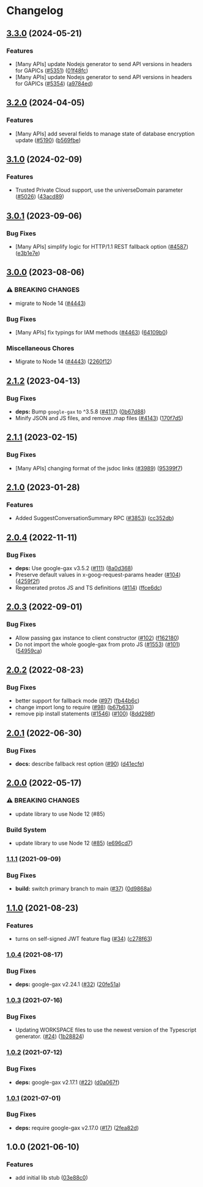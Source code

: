 # Changelog

## [3.3.0](https://github.com/googleapis/google-cloud-node/compare/private-catalog-v3.2.0...private-catalog-v3.3.0) (2024-05-21)


### Features

* [Many APIs] update Nodejs generator to send API versions in headers for GAPICs ([#5351](https://github.com/googleapis/google-cloud-node/issues/5351)) ([01f48fc](https://github.com/googleapis/google-cloud-node/commit/01f48fce63ec4ddf801d59ee2b8c0db9f6fb8372))
* [Many APIs] update Nodejs generator to send API versions in headers for GAPICs ([#5354](https://github.com/googleapis/google-cloud-node/issues/5354)) ([a9784ed](https://github.com/googleapis/google-cloud-node/commit/a9784ed3db6ee96d171762308bbbcd57390b6866))

## [3.2.0](https://github.com/googleapis/google-cloud-node/compare/private-catalog-v3.1.0...private-catalog-v3.2.0) (2024-04-05)


### Features

* [Many APIs] add several fields to manage state of database encryption update ([#5190](https://github.com/googleapis/google-cloud-node/issues/5190)) ([b569fbe](https://github.com/googleapis/google-cloud-node/commit/b569fbe1472d0fd71c1bfb58d0b1661814ac5727))

## [3.1.0](https://github.com/googleapis/google-cloud-node/compare/private-catalog-v3.0.1...private-catalog-v3.1.0) (2024-02-09)


### Features

* Trusted Private Cloud support, use the universeDomain parameter  ([#5026](https://github.com/googleapis/google-cloud-node/issues/5026)) ([43acd89](https://github.com/googleapis/google-cloud-node/commit/43acd893e6c428f219d62f0c4264e4db78b99f99))

## [3.0.1](https://github.com/googleapis/google-cloud-node/compare/private-catalog-v3.0.0...private-catalog-v3.0.1) (2023-09-06)


### Bug Fixes

* [Many APIs] simplify logic for HTTP/1.1 REST fallback option ([#4587](https://github.com/googleapis/google-cloud-node/issues/4587)) ([e3b1e7e](https://github.com/googleapis/google-cloud-node/commit/e3b1e7e46d666abb4df28c3cd69e97c08b88445a))

## [3.0.0](https://github.com/googleapis/google-cloud-node/compare/private-catalog-v2.1.2...private-catalog-v3.0.0) (2023-08-06)


### ⚠ BREAKING CHANGES

* migrate to Node 14 ([#4443](https://github.com/googleapis/google-cloud-node/issues/4443))

### Bug Fixes

* [Many APIs] fix typings for IAM methods ([#4463](https://github.com/googleapis/google-cloud-node/issues/4463)) ([64109b0](https://github.com/googleapis/google-cloud-node/commit/64109b007521c418cefe09c18a92cc6eaef0932c))


### Miscellaneous Chores

* Migrate to Node 14 ([#4443](https://github.com/googleapis/google-cloud-node/issues/4443)) ([2260f12](https://github.com/googleapis/google-cloud-node/commit/2260f12543d171bda95345e53475f5f0fdc45770))

## [2.1.2](https://github.com/googleapis/google-cloud-node/compare/private-catalog-v2.1.1...private-catalog-v2.1.2) (2023-04-13)


### Bug Fixes

* **deps:** Bump `google-gax` to ^3.5.8 ([#4117](https://github.com/googleapis/google-cloud-node/issues/4117)) ([0b67d88](https://github.com/googleapis/google-cloud-node/commit/0b67d883963643ce1b4f6d2ccd3e8d37adf6e029))
* Minify JSON and JS files, and remove .map files ([#4143](https://github.com/googleapis/google-cloud-node/issues/4143)) ([170f7d5](https://github.com/googleapis/google-cloud-node/commit/170f7d57b8fd344d182a8e758867b8124722eebc))

## [2.1.1](https://github.com/googleapis/google-cloud-node/compare/private-catalog-v2.1.0...private-catalog-v2.1.1) (2023-02-15)


### Bug Fixes

* [Many APIs] changing format of the jsdoc links ([#3989](https://github.com/googleapis/google-cloud-node/issues/3989)) ([95399f7](https://github.com/googleapis/google-cloud-node/commit/95399f731547b06cde5ed0914d89c59fdc9fd968))

## [2.1.0](https://github.com/googleapis/google-cloud-node/compare/private-catalog-v2.0.4...private-catalog-v2.1.0) (2023-01-28)


### Features

* Added SuggestConversationSummary RPC ([#3853](https://github.com/googleapis/google-cloud-node/issues/3853)) ([cc352db](https://github.com/googleapis/google-cloud-node/commit/cc352db97f3bd8925bf1a7631a0ae64ff976fa4e))

## [2.0.4](https://github.com/googleapis/nodejs-private-catalog/compare/v2.0.3...v2.0.4) (2022-11-11)


### Bug Fixes

* **deps:** Use google-gax v3.5.2 ([#111](https://github.com/googleapis/nodejs-private-catalog/issues/111)) ([8a0d368](https://github.com/googleapis/nodejs-private-catalog/commit/8a0d368277802a788989c270ad400117010c0855))
* Preserve default values in x-goog-request-params header ([#104](https://github.com/googleapis/nodejs-private-catalog/issues/104)) ([4259f2f](https://github.com/googleapis/nodejs-private-catalog/commit/4259f2f26191b70e98cab9b2a75bef793ce3d7da))
* Regenerated protos JS and TS definitions ([#114](https://github.com/googleapis/nodejs-private-catalog/issues/114)) ([ffce6dc](https://github.com/googleapis/nodejs-private-catalog/commit/ffce6dc1534a49c2ae7354f32c28d03b90cd69d7))

## [2.0.3](https://github.com/googleapis/nodejs-private-catalog/compare/v2.0.2...v2.0.3) (2022-09-01)


### Bug Fixes

* Allow passing gax instance to client constructor ([#102](https://github.com/googleapis/nodejs-private-catalog/issues/102)) ([f162180](https://github.com/googleapis/nodejs-private-catalog/commit/f1621809c2773b4df97efe5d8ade8208ac8f95b4))
* Do not import the whole google-gax from proto JS ([#1553](https://github.com/googleapis/nodejs-private-catalog/issues/1553)) ([#101](https://github.com/googleapis/nodejs-private-catalog/issues/101)) ([54959ca](https://github.com/googleapis/nodejs-private-catalog/commit/54959cae8e8743c2bed567bacb9a36d0645c99ba))

## [2.0.2](https://github.com/googleapis/nodejs-private-catalog/compare/v2.0.1...v2.0.2) (2022-08-23)


### Bug Fixes

* better support for fallback mode ([#97](https://github.com/googleapis/nodejs-private-catalog/issues/97)) ([fb44b6c](https://github.com/googleapis/nodejs-private-catalog/commit/fb44b6c08f068ae0b0b240ecf5834483a17d653a))
* change import long to require ([#98](https://github.com/googleapis/nodejs-private-catalog/issues/98)) ([b67b633](https://github.com/googleapis/nodejs-private-catalog/commit/b67b63324e8a6f3bd5e36f403cbc92710576957e))
* remove pip install statements ([#1546](https://github.com/googleapis/nodejs-private-catalog/issues/1546)) ([#100](https://github.com/googleapis/nodejs-private-catalog/issues/100)) ([8dd298f](https://github.com/googleapis/nodejs-private-catalog/commit/8dd298f04e1d272697421c03a7c2a53942dd673b))

## [2.0.1](https://github.com/googleapis/nodejs-private-catalog/compare/v2.0.0...v2.0.1) (2022-06-30)


### Bug Fixes

* **docs:** describe fallback rest option ([#90](https://github.com/googleapis/nodejs-private-catalog/issues/90)) ([d41ecfe](https://github.com/googleapis/nodejs-private-catalog/commit/d41ecfecc4164cf023de6bddd09e07b4751eb07f))

## [2.0.0](https://github.com/googleapis/nodejs-private-catalog/compare/v1.1.1...v2.0.0) (2022-05-17)


### ⚠ BREAKING CHANGES

* update library to use Node 12 (#85)

### Build System

* update library to use Node 12 ([#85](https://github.com/googleapis/nodejs-private-catalog/issues/85)) ([e696cd7](https://github.com/googleapis/nodejs-private-catalog/commit/e696cd7c16ce8a80822e1f85cd35c2b072ea8d80))

### [1.1.1](https://www.github.com/googleapis/nodejs-private-catalog/compare/v1.1.0...v1.1.1) (2021-09-09)


### Bug Fixes

* **build:** switch primary branch to main ([#37](https://www.github.com/googleapis/nodejs-private-catalog/issues/37)) ([0d9868a](https://www.github.com/googleapis/nodejs-private-catalog/commit/0d9868aae4968603b418474f5154020225149a1c))

## [1.1.0](https://www.github.com/googleapis/nodejs-private-catalog/compare/v1.0.4...v1.1.0) (2021-08-23)


### Features

* turns on self-signed JWT feature flag ([#34](https://www.github.com/googleapis/nodejs-private-catalog/issues/34)) ([c278f63](https://www.github.com/googleapis/nodejs-private-catalog/commit/c278f635190b42687871e846193eb7b77df3e69f))

### [1.0.4](https://www.github.com/googleapis/nodejs-private-catalog/compare/v1.0.3...v1.0.4) (2021-08-17)


### Bug Fixes

* **deps:** google-gax v2.24.1 ([#32](https://www.github.com/googleapis/nodejs-private-catalog/issues/32)) ([20fe51a](https://www.github.com/googleapis/nodejs-private-catalog/commit/20fe51a9f2f588c744847905954cd16cc0e4a2bc))

### [1.0.3](https://www.github.com/googleapis/nodejs-private-catalog/compare/v1.0.2...v1.0.3) (2021-07-16)


### Bug Fixes

* Updating WORKSPACE files to use the newest version of the Typescript generator. ([#24](https://www.github.com/googleapis/nodejs-private-catalog/issues/24)) ([1b28824](https://www.github.com/googleapis/nodejs-private-catalog/commit/1b288240c644adadb8b6b330353875d08221e965))

### [1.0.2](https://www.github.com/googleapis/nodejs-private-catalog/compare/v1.0.1...v1.0.2) (2021-07-12)


### Bug Fixes

* **deps:** google-gax v2.17.1 ([#22](https://www.github.com/googleapis/nodejs-private-catalog/issues/22)) ([d0a067f](https://www.github.com/googleapis/nodejs-private-catalog/commit/d0a067f7d480b959f741130b1e5965d57d922507))

### [1.0.1](https://www.github.com/googleapis/nodejs-private-catalog/compare/v1.0.0...v1.0.1) (2021-07-01)


### Bug Fixes

* **deps:** require google-gax v2.17.0 ([#17](https://www.github.com/googleapis/nodejs-private-catalog/issues/17)) ([2fea82d](https://www.github.com/googleapis/nodejs-private-catalog/commit/2fea82d58484c8786da3121dfb2c252787d01a99))

## 1.0.0 (2021-06-10)


### Features

* add initial lib stub ([03e88c0](https://www.github.com/googleapis/nodejs-private-catalog/commit/03e88c03ecd68f6b269efbe56cfb7fcda9836f91))
